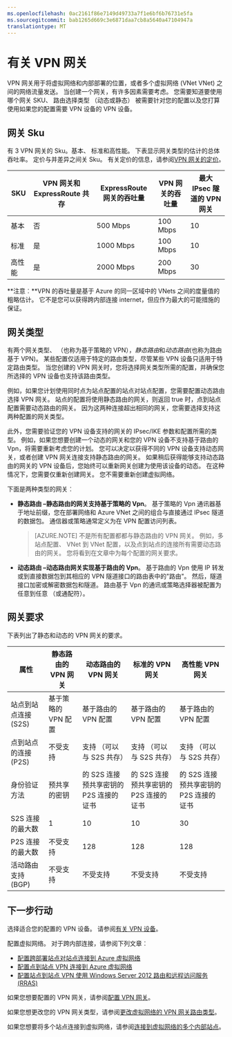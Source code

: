 ```yaml
---
ms.openlocfilehash: 0ac2161f86e7149d49733a7f1e6bf6b76731e5fa
ms.sourcegitcommit: bab1265d669c3e6871daa7cb8a5640a47104947a
translationtype: MT
---
```

<properties 
   pageTitle="有关虚拟网络的 VPN 网关 |Microsoft Azure"
   description="了解有关基本、 标准和高性能 VPN 网关 Sku，VPN 网关和 ExpressRoute 共存，静态和动态网关路由类型和虚拟网络连接的网关要求。"
   services="vpn-gateway"
   documentationCenter="na"
   authors="cherylmc"
   manager="adinah"
   editor="tysonn" />
<tags 
   ms.service="vpn-gateway"
   ms.devlang="na"
   ms.topic="article"
   ms.tgt_pltfrm="na"
   ms.workload="infrastructure-services"
   ms.date="07/13/2015"
   ms.author="cherylmc" />

# 有关 VPN 网关

VPN 网关用于将虚拟网络和内部部署的位置，或者多个虚拟网络 (VNet VNet) 之间的网络流量发送。 当创建一个网关，有许多因素需要考虑。 您需要知道要使用哪个网关 SKU、 路由选择类型 （动态或静态） 被需要针对您的配置以及您打算使用如果您的配置需要 VPN 设备的 VPN 设备。 

## 网关 Sku
有 3 VPN 网关的 Sku。基本、 标准和高性能。 下表显示网关类型的估计的总体吞吐率。 定价与并差异之间关 Sku。 有关定价的信息，请参阅[VPN 网关的定价](http://azure.microsoft.com/pricing/details/vpn-gateway/)。

| SKU         | VPN 网关和 ExpressRoute 共存 | ExpressRoute 网关的吞吐量 | VPN 网关的吞吐量 | 最大 IPsec 隧道的 VPN 网关 |
|-------------|-----------------------------------|---------------------------------|------------------------|-------------------------------|
| 基本       | 否                                | 500 Mbps                        | 100 Mbps               | 10                            |
| 标准    | 是                               | 1000 Mbps                       | 100 Mbps               | 10                            |
| 高性能 | 是                               | 2000 Mbps                       | 200 Mbps               | 30                            |

**注意︰**VPN 的吞吐量是基于 Azure 的同一区域中的 VNets 之间的度量值的粗略估计。 它不是您可以获得跨内部连接 internet，但应作为最大的可能措施的保证。

## 网关类型

有两个网关类型、 （也称为基于策略的 VPN），*静态路由*和*动态路由*(也称为路由基于 VPN)。 某些配置仅适用于特定的路由类型，尽管某些 VPN 设备只适用于特定路由类型。 当您创建的 VPN 网关时，您将选择网关类型所需的配置，并确保您所选择的 VPN 设备也支持该路由类型。 

例如，如果您计划使用同时点为站点配置的站点对站点配置，您需要配置动态路由选择 VPN 网关。 站点的配置将使用静态路由的网关，则返回 true 时，点到站点配置需要动态路由的网关。 因为这两种连接超出相同的网关，您需要选择支持这两种配置的网关类型。

此外，您需要验证您的 VPN 设备支持的网关的 IPsec/IKE 参数和配置所需的类型。 例如，如果您想要创建一个动态的网关和您的 VPN 设备不支持基于路由的 Vpn，将需要重新考虑您的计划。 您可以决定以获得不同的 VPN 设备支持动态网关，或者创建 VPN 网关连接支持静态路由的网关。 如果稍后获得能够支持动态路由的网关的 VPN 设备后，您始终可以重新网关创建为使用该设备的动态。 在这种情况下，您需要仅重新创建网关。 您不需要重新创建虚拟网络。

下面是两种类型的网关︰

- **静态路由 –**静态路由的网关支持**基于策略的 Vpn**。 基于策略的 Vpn 通讯器基于地址前缀，您在部署网络和 Azure VNet 之间的组合与直接通过 IPsec 隧道的数据包。 通信器或策略通常定义为在 VPN 配置访问列表。

    >[AZURE.NOTE] 不是所有配置都都与静态路由的 VPN 网关。 例如，多站点配置、 VNet 到 VNet 配置，以及点到站点的连接所有需要动态路由的网关。 您将看到在文章中为每个配置的网关要求。 

- **动态路由 –**动态路由网关实现**基于路由的 Vpn**。 基于路由的 Vpn 使用 IP 转发或到直接数据包到其相应的 VPN 隧道接口的路由表中的"路由"。 然后，隧道接口加密或解密数据包和隧道。 路由基于 Vpn 的通讯或策略选择器被配置为任意到任意 （或通配符）。

## 网关要求

下表列出了静态和动态的 VPN 网关的要求。


| **属性**                            | **静态路由的 VPN 网关** | **动态路由的 VPN 网关**                                       | **标准的 VPN 网关**          | **高性能 VPN 网关** |
|-----------------------------------------|--------------------------------|-----------------------------------------------------------------------|-----------------------------------|----------------------------------|
|    站点到站点连接 (S2S)    | 基于策略的 VPN 配置 | 基于路由的 VPN 配置                                         | 基于路由的 VPN 配置     | 基于路由的 VPN 配置    |
| 点到站点的连接 (P2S)        | 不受支持                  | 支持 （可以与 S2S 共存）                                      | 支持 （可以与 S2S 共存）  | 支持 （可以与 S2S 共存） |
| 身份验证方法                   |    预共享的密钥              | 的 S2S 连接预共享密钥的 P2S 连接的证书 | 的 S2S 连接预共享密钥的 P2S 连接的证书 | 的 S2S 连接预共享密钥的 P2S 连接的证书 |
| S2S 连接的最大数       | 1                              | 10                                                                    | 10                                | 30                               |
| P2S 连接的最大数       | 不受支持                  | 128                                                                   | 128                               | 128                              |
| 活动路由支持 (BGP)            | 不受支持                  | 不受支持                                                         | 不受支持                     | 不受支持                    |


## 下一步行动

选择适合您的配置的 VPN 设备。 请参阅[有关 VPN 设备](http://go.microsoft.com/fwlink/p/?LinkID=615934)。

配置虚拟网络。 对于跨内部连接，请参阅下列文章︰ 

- [配置跨部署站点对站点连接到 Azure 虚拟网络](vpn-gateway-site-to-site-create.md)
- [配置点到站点 VPN 连接到 Azure 虚拟网络](vpn-gateway-point-to-site-create.md)
- [配置站点到站点 VPN 使用 Windows Server 2012 路由和远程访问服务 (RRAS)](https://msdn.microsoft.com/library/dn636917.aspx)

如果您想要配置的 VPN 网关，请参阅[配置 VPN 网关](vpn-gateway-configure-vpn-gateway-mp.md)。

如果您想更改您的 VPN 网关类型，请参阅[更改虚拟网络的 VPN 网关路由类型](vpn-gateway-configure-vpn-gateway-mp.md)。

如果您想要将多个站点连接到虚拟网络，请参阅[连接到虚拟网络的多个内部站点](http://go.microsoft.com/fwlink/p/?LinkID=615106)。

 
